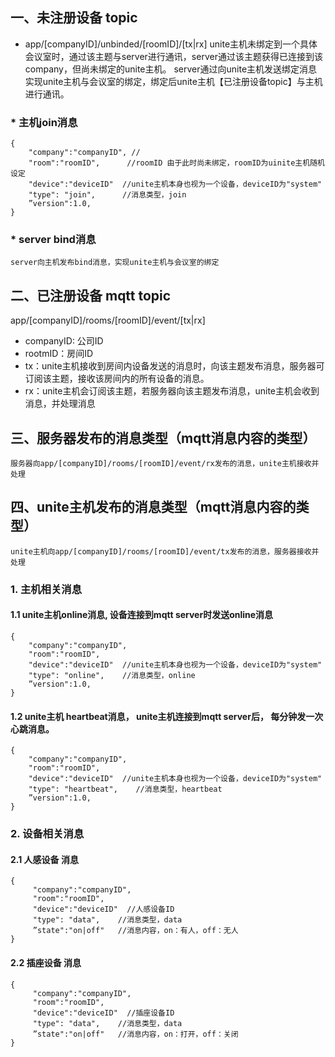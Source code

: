 ## 一、未注册设备 topic
   * app/[companyID]/unbinded/[roomID]/[tx|rx]
   unite主机未绑定到一个具体会议室时，通过该主题与server进行通讯，server通过该主题获得已连接到该company，但尚未绑定的unite主机。
   server通过向unite主机发送绑定消息实现unite主机与会议室的绑定，绑定后unite主机【已注册设备topic】与主机进行通讯。
   
### * 主机join消息
```    
{
    "company":"companyID", //
    "room":"roomID",      //roomID 由于此时尚未绑定，roomID为uinite主机随机设定
    "device":"deviceID"  //unite主机本身也视为一个设备，deviceID为"system"
    "type": "join",      //消息类型，join
    ”version":1.0,
}
```  

### * server bind消息
    server向主机发布bind消息，实现unite主机与会议室的绑定
    
## 二、已注册设备 mqtt topic
   app/[companyID]/rooms/[roomID]/event/[tx|rx]
   
   * companyID: 公司ID
   * rootmID：房间ID
   * tx：unite主机接收到房间内设备发送的消息时，向该主题发布消息，服务器可订阅该主题，接收该房间内的所有设备的消息。
   * rx：unite主机会订阅该主题，若服务器向该主题发布消息，unite主机会收到消息，并处理消息

## 三、服务器发布的消息类型（mqtt消息内容的类型）
    服务器向app/[companyID]/rooms/[roomID]/event/rx发布的消息，unite主机接收并处理

## 四、unite主机发布的消息类型（mqtt消息内容的类型）
    unite主机向app/[companyID]/rooms/[roomID]/event/tx发布的消息，服务器接收并处理
    
### 1. 主机相关消息
#### 1.1 unite主机online消息, 设备连接到mqtt server时发送online消息
```    
{
    "company":"companyID",
    "room":"roomID",
    "device":"deviceID"  //unite主机本身也视为一个设备，deviceID为"system"
    "type": "online",    //消息类型，online
    ”version":1.0,
}
```    
#### 1.2 unite主机 heartbeat消息， unite主机连接到mqtt server后， 每分钟发一次心跳消息。
```
{
    "company":"companyID",
    "room":"roomID",
    "device":"deviceID"  //unite主机本身也视为一个设备，deviceID为"system"
    "type": "heartbeat",    //消息类型，heartbeat
    ”version":1.0,
}
```    
    
### 2. 设备相关消息
#### 2.1 人感设备 消息
```
{
     "company":"companyID",
     "room":"roomID",
     "device":"deviceID"  //人感设备ID
     "type": "data",    //消息类型，data
     ”state":"on|off"   //消息内容，on：有人，off：无人
}
```
      
#### 2.2 插座设备 消息
```       
{
     "company":"companyID",
     "room":"roomID",
     "device":"deviceID"  //插座设备ID
     "type": "data",    //消息类型，data
     ”state":"on|off"   //消息内容，on：打开，off：关闭
}
```    
   
